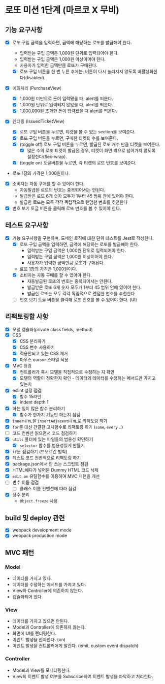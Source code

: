 # 로또 미션 1단계 (마르코 X 무비)

## 기능 요구사항

- [x] 로또 구입 금액을 입력하면, 금액에 해당하는 로또를 발급해야 한다.

  - 입력받는 구입 금액은 1,000원 단위로 입력되어야 한다.
  - 입력받는 구입 금액은 1,000원 이상이어야 한다.
  - 사용자가 입력한 금액만큼 로또가 구매된다.
  - [x] 로또 구입 버튼을 한 번 누른 후에는, 버튼이 다시 눌러지지 않도록 비활성화한다(disabled).

- [x] 예외처리 (PurchaseView)
  - [x] 1,000원 미만으로 돈이 입력됐을 때, alert를 띄운다.
  - [x] 1,000원 단위로 입력되지 않았을 때, alert를 띄운다.
  - [x] 1,000,000원 초과한 돈이 입력됐을 때 alert를 띄운다.
- [x] 렌더링 (IssuedTicketView)
  - [x] 로또 구입 버튼을 누르면, 티켓을 볼 수 있는 section을 보여준다.
  - [x] 로또 구입 버튼을 누르면, 구매한 티켓의 수를 보여준다.
  - [x] (toggle off) 로또 구입 버튼을 누르면, 발급된 로또 개수 만큼 티켓을 보여준다.
    - [x] 많은 수의 로또 티켓이 발급된 경우, 티켓이 화면 밖으로 넘어가지 않도록 설정한다(flex-wrap).
  - [x] (toggle on) 토글버튼을 누르면, 각 티켓의 로또 번호를 보여준다.
- 로또 1장의 가격은 1,000원이다.
- [x] 소비자는 자동 구매를 할 수 있어야 한다.
  - 자동발급된 로또의 번호는 중복되어서는 안된다.
  - 발급받은 로또 6개 숫자 모두가 1부터 45 범위 안에 있어야 한다.
  - 발급한 로또는 모두 각각 독립적으로 랜덤한 번호를 추천한다
- [x] 번호 보기 토글 버튼을 클릭해 로또 번호를 볼 수 있어야 한다.

## 테스트 요구사항

- [x] 기능 요구사항을 구현하며, 도메인 로직에 대한 단위 테스트를 Jest로 작성한다.
  - [x] 로또 구입 금액을 입력하면, 금액에 해당하는 로또를 발급해야 한다.
    - 입력받는 구입 금액은 1,000원 단위로 입력되어야 한다.
    - 입력받는 구입 금액은 1,000원 이상이어야 한다.
    - 사용자가 입력한 금액만큼 로또가 구매된다.
  - 로또 1장의 가격은 1,000원이다.
  - [x] 소비자는 자동 구매를 할 수 있어야 한다.
    - 자동발급된 로또의 번호는 중복되어서는 안된다.
    - 발급받은 로또 6개 숫자 모두가 1부터 45 범위 안에 있어야 한다.
    - 발급한 로또는 모두 각각 독립적으로 랜덤한 번호를 추천한다
  - [ ] 번호 보기 토글 버튼을 클릭해 로또 번호를 볼 수 있어야 한다. (UI)

## 리팩토링할 사항

- [x] 모델 캡슐화(private class fields, method)
- [x] CSS
  - [x] CSS 분리하기
  - [x] CSS 변수 사용하기
  - [x] 적용안되고 있는 CSS 제거
  - [x] 마우스 cursor 스타일 적용
- [x] MVC 점검
  - [x] 컨트롤러가 혹시 모델을 직접적으로 수정하는 지 확인
  - [x] 모델의 역할이 정확한지 확인 - 데이터와 데이터를 수정하는 메서드만 가지고 있는지
- [x] eslint 설정 점검
  - [x] 함수 15라인
  - [x] indent depth 1
- [x] 하는 일이 많은 함수 분리하기
  - [x] 함수가 한가지 기능만 하는지 점검
- [x] `innerHTML`을 `insertAdjacentHTML`로 리팩토링 하기
- [x] `for`문 대신 간결한 고차함수로 리팩토링 하기 (`some`, `every` ..)
- [ ] 코드 컨벤션 읽으면서 코드 점검하기
- [x] `utils` 폴더에 있는 파일들의 범용성 확인하기
  - [x] `selector` 함수를 범용성있게 만들기
- [x] `if`문 점검하기 (드모르간 법칙)
- [x] 테스트 코드 전반적으로 리팩토링 하기
- [x] package.json에서 안 쓰는 스크립트 점검
- [x] HTML에다가 넣어둔 Dummy HTML 코드 삭제
- [x] `emit`, `on` 유틸함수를 이용하여 MVC 패턴을 개선
- [ ] 변수 이름 점검
  - [ ] 클래스 이름 컨벤션에 따라 점검
- [x] 상수 분리
  - `Object.freeze` 사용

## build 및 deploy 관련

- [x] webpack development mode
- [x] webpack production mode

## MVC 패턴

### Model

- 데이터를 가지고 있다.
- 데이터를 수정하는 메서드를 가지고 있다.
- View와 Controller에 의존하지 않는다.
- 캡슐화되어 있다.

### View

- 데이터를 가지고 있으면 안된다.
- Model과 Controller에 의존하지 않는다.
- 화면에 UI를 렌더링한다.
- 이벤트 발생을 인지한다. (on)
- 이벤트 발생을 컨트롤러에게 알린다. (emit, custom event dispatch)

### Controller

- Model과 View를 모니터링한다.
- View의 이벤트 발생 여부를 Subscribe하여 이벤트 발생을 파악하고 처리한다.
